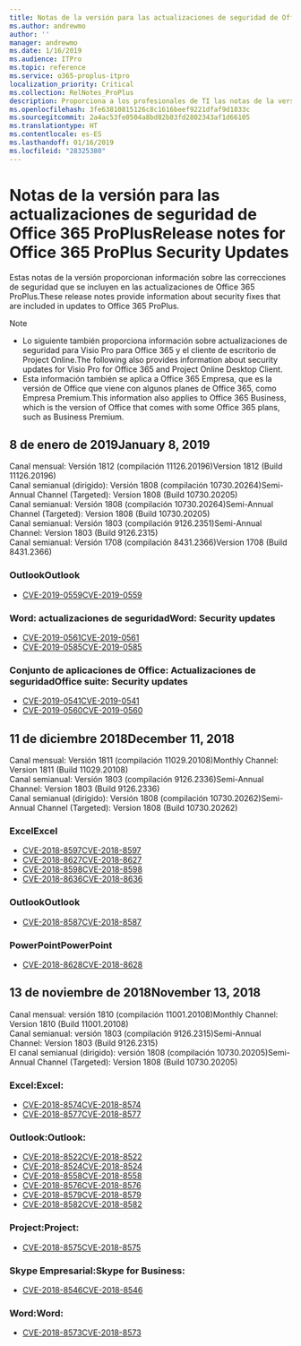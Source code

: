 ```yaml
---
title: Notas de la versión para las actualizaciones de seguridad de Office 365 ProPlus
ms.author: andrewmo
author: ''
manager: andrewmo
ms.date: 1/16/2019
ms.audience: ITPro
ms.topic: reference
ms.service: o365-proplus-itpro
localization_priority: Critical
ms.collection: RelNotes_ProPlus
description: Proporciona a los profesionales de TI las notas de la versión de las actualizaciones de seguridad de Office 365 ProPlus
ms.openlocfilehash: 3fe63810815126c8c1616beef9221dfaf9d1833c
ms.sourcegitcommit: 2a4ac53fe0504a8bd82b83fd2802343af1d66105
ms.translationtype: HT
ms.contentlocale: es-ES
ms.lasthandoff: 01/16/2019
ms.locfileid: "28325380"
---
```

# <a name="release-notes-for-office-365-proplus-security-updates"></a><span data-ttu-id="99414-103">Notas de la versión para las actualizaciones de seguridad de Office 365 ProPlus</span><span class="sxs-lookup"><span data-stu-id="99414-103">Release notes for Office 365 ProPlus Security Updates</span></span>

<span data-ttu-id="99414-104">Estas notas de la versión proporcionan información sobre las correcciones de seguridad que se incluyen en las actualizaciones de Office 365 ProPlus.</span><span class="sxs-lookup"><span data-stu-id="99414-104">These release notes provide information about security fixes that are included in updates to Office 365 ProPlus.</span></span>
 
> [!NOTE]
> - <span data-ttu-id="99414-105">Lo siguiente también proporciona información sobre actualizaciones de seguridad para Visio Pro para Office 365 y el cliente de escritorio de Project Online.</span><span class="sxs-lookup"><span data-stu-id="99414-105">The following also provides information about security updates for Visio Pro for Office 365 and Project Online Desktop Client.</span></span>
> - <span data-ttu-id="99414-106">Esta información también se aplica a Office 365 Empresa, que es la versión de Office que viene con algunos planes de Office 365, como Empresa Premium.</span><span class="sxs-lookup"><span data-stu-id="99414-106">This information also applies to Office 365 Business, which is the version of Office that comes with some Office 365 plans, such as Business Premium.</span></span>

## <a name="january-8-2019"></a><span data-ttu-id="99414-107">8 de enero de 2019</span><span class="sxs-lookup"><span data-stu-id="99414-107">January 8, 2019</span></span>

<span data-ttu-id="99414-108">Canal mensual: Versión 1812 (compilación 11126.20196)</span><span class="sxs-lookup"><span data-stu-id="99414-108">Version 1812 (Build 11126.20196)</span></span>  
<span data-ttu-id="99414-109">Canal semianual (dirigido): Versión 1808 (compilación 10730.20264)</span><span class="sxs-lookup"><span data-stu-id="99414-109">Semi-Annual Channel (Targeted): Version 1808 (Build 10730.20205)</span></span>  
<span data-ttu-id="99414-110">Canal semianual: Versión 1808 (compilación 10730.20264)</span><span class="sxs-lookup"><span data-stu-id="99414-110">Semi-Annual Channel (Targeted): Version 1808 (Build 10730.20205)</span></span>  
<span data-ttu-id="99414-111">Canal semianual: Versión 1803 (compilación 9126.2351)</span><span class="sxs-lookup"><span data-stu-id="99414-111">Semi-Annual Channel: Version 1803 (Build 9126.2315)</span></span>  
<span data-ttu-id="99414-112">Canal semianual: Versión 1708 (compilación 8431.2366)</span><span class="sxs-lookup"><span data-stu-id="99414-112">Version 1708 (Build 8431.2366)</span></span>  


### <a name="outlook"></a><span data-ttu-id="99414-113">Outlook</span><span class="sxs-lookup"><span data-stu-id="99414-113">Outlook</span></span>
-   [<span data-ttu-id="99414-114">CVE-2019-0559</span><span class="sxs-lookup"><span data-stu-id="99414-114">CVE-2019-0559</span></span>](https://portal.msrc.microsoft.com/es-ES/security-guidance/advisory/CVE-2019-0559)

### <a name="word-security-updates"></a><span data-ttu-id="99414-115">Word: actualizaciones de seguridad</span><span class="sxs-lookup"><span data-stu-id="99414-115">Word: Security updates</span></span> 
-   [<span data-ttu-id="99414-116">CVE-2019-0561</span><span class="sxs-lookup"><span data-stu-id="99414-116">CVE-2019-0561</span></span>](https://portal.msrc.microsoft.com/es-ES/security-guidance/advisory/CVE-2019-0561)
-   [<span data-ttu-id="99414-117">CVE-2019-0585</span><span class="sxs-lookup"><span data-stu-id="99414-117">CVE-2019-0585</span></span>](https://portal.msrc.microsoft.com/es-ES/security-guidance/advisory/CVE-2019-0585) 
 
### <a name="office-suite-security-updates"></a><span data-ttu-id="99414-118">Conjunto de aplicaciones de Office: Actualizaciones de seguridad</span><span class="sxs-lookup"><span data-stu-id="99414-118">Office suite: Security updates</span></span> 
-   [<span data-ttu-id="99414-119">CVE-2019-0541</span><span class="sxs-lookup"><span data-stu-id="99414-119">CVE-2019-0541</span></span>](https://portal.msrc.microsoft.com/es-ES/security-guidance/advisory/CVE-2019-0541)
-   [<span data-ttu-id="99414-120">CVE-2019-0560</span><span class="sxs-lookup"><span data-stu-id="99414-120">CVE-2019-0560</span></span>](https://portal.msrc.microsoft.com/es-ES/security-guidance/advisory/CVE-2019-0560)

## <a name="december-11-2018"></a><span data-ttu-id="99414-121">11 de diciembre 2018</span><span class="sxs-lookup"><span data-stu-id="99414-121">December 11, 2018</span></span>
<span data-ttu-id="99414-122">Canal mensual: Versión 1811 (compilación 11029.20108)</span><span class="sxs-lookup"><span data-stu-id="99414-122">Monthly Channel: Version 1811 (Build 11029.20108)</span></span>  
<span data-ttu-id="99414-123">Canal semianual: Versión 1803 (compilación 9126.2336)</span><span class="sxs-lookup"><span data-stu-id="99414-123">Semi-Annual Channel: Version 1803 (Build 9126.2336)</span></span>  
<span data-ttu-id="99414-124">Canal semianual (dirigido): Versión 1808 (compilación 10730.20262)</span><span class="sxs-lookup"><span data-stu-id="99414-124">Semi-Annual Channel (Targeted): Version 1808 (Build 10730.20262)</span></span>  

### <a name="excel"></a><span data-ttu-id="99414-125">Excel</span><span class="sxs-lookup"><span data-stu-id="99414-125">Excel</span></span>

-   [<span data-ttu-id="99414-126">CVE-2018-8597</span><span class="sxs-lookup"><span data-stu-id="99414-126">CVE-2018-8597</span></span>](https://portal.msrc.microsoft.com/es-ES/security-guidance/advisory/CVE-2018-8597)
-   [<span data-ttu-id="99414-127">CVE-2018-8627</span><span class="sxs-lookup"><span data-stu-id="99414-127">CVE-2018-8627</span></span>](https://portal.msrc.microsoft.com/es-ES/security-guidance/advisory/CVE-2018-8627)
-   [<span data-ttu-id="99414-128">CVE-2018-8598</span><span class="sxs-lookup"><span data-stu-id="99414-128">CVE-2018-8598</span></span>](https://portal.msrc.microsoft.com/es-ES/security-guidance/advisory/CVE-2018-8598)
-   [<span data-ttu-id="99414-129">CVE-2018-8636</span><span class="sxs-lookup"><span data-stu-id="99414-129">CVE-2018-8636</span></span>](https://portal.msrc.microsoft.com/es-ES/security-guidance/advisory/CVE-2018-8636)

### <a name="outlook"></a><span data-ttu-id="99414-130">Outlook</span><span class="sxs-lookup"><span data-stu-id="99414-130">Outlook</span></span>

-   [<span data-ttu-id="99414-131">CVE-2018-8587</span><span class="sxs-lookup"><span data-stu-id="99414-131">CVE-2018-8587</span></span>](https://portal.msrc.microsoft.com/es-ES/security-guidance/advisory/CVE-2018-8587)

### <a name="powerpoint"></a><span data-ttu-id="99414-132">PowerPoint</span><span class="sxs-lookup"><span data-stu-id="99414-132">PowerPoint</span></span>

-   [<span data-ttu-id="99414-133">CVE-2018-8628</span><span class="sxs-lookup"><span data-stu-id="99414-133">CVE-2018-8628</span></span>](https://portal.msrc.microsoft.com/es-ES/security-guidance/advisory/CVE-2018-8628)

## <a name="november-13-2018"></a><span data-ttu-id="99414-134">13 de noviembre de 2018</span><span class="sxs-lookup"><span data-stu-id="99414-134">November 13, 2018</span></span>
<span data-ttu-id="99414-135">Canal mensual: versión 1810 (compilación 11001.20108)</span><span class="sxs-lookup"><span data-stu-id="99414-135">Monthly Channel: Version 1810 (Build 11001.20108)</span></span>  
<span data-ttu-id="99414-136">Canal semianual: versión 1803 (compilación 9126.2315)</span><span class="sxs-lookup"><span data-stu-id="99414-136">Semi-Annual Channel: Version 1803 (Build 9126.2315)</span></span>  
<span data-ttu-id="99414-137">El canal semianual (dirigido): versión 1808 (compilación 10730.20205)</span><span class="sxs-lookup"><span data-stu-id="99414-137">Semi-Annual Channel (Targeted): Version 1808 (Build 10730.20205)</span></span>  

### <a name="excel"></a><span data-ttu-id="99414-138">Excel:</span><span class="sxs-lookup"><span data-stu-id="99414-138">Excel:</span></span>

-   [<span data-ttu-id="99414-139">CVE-2018-8574</span><span class="sxs-lookup"><span data-stu-id="99414-139">CVE-2018-8574</span></span>](https://portal.msrc.microsoft.com/es-ES/security-guidance/advisory/CVE-2018-8574)
-   [<span data-ttu-id="99414-140">CVE-2018-8577</span><span class="sxs-lookup"><span data-stu-id="99414-140">CVE-2018-8577</span></span>](https://portal.msrc.microsoft.com/es-ES/security-guidance/advisory/CVE-2018-8577)

### <a name="outlook"></a><span data-ttu-id="99414-141">Outlook:</span><span class="sxs-lookup"><span data-stu-id="99414-141">Outlook:</span></span>

-   [<span data-ttu-id="99414-142">CVE-2018-8522</span><span class="sxs-lookup"><span data-stu-id="99414-142">CVE-2018-8522</span></span>](https://portal.msrc.microsoft.com/es-ES/security-guidance/advisory/CVE-2018-8522)
-   [<span data-ttu-id="99414-143">CVE-2018-8524</span><span class="sxs-lookup"><span data-stu-id="99414-143">CVE-2018-8524</span></span>](https://portal.msrc.microsoft.com/es-ES/security-guidance/advisory/CVE-2018-8524)
-   [<span data-ttu-id="99414-144">CVE-2018-8558</span><span class="sxs-lookup"><span data-stu-id="99414-144">CVE-2018-8558</span></span>](https://portal.msrc.microsoft.com/es-ES/security-guidance/advisory/CVE-2018-8558)
-   [<span data-ttu-id="99414-145">CVE-2018-8576</span><span class="sxs-lookup"><span data-stu-id="99414-145">CVE-2018-8576</span></span>](https://portal.msrc.microsoft.com/es-ES/security-guidance/advisory/CVE-2018-8576)
-   [<span data-ttu-id="99414-146">CVE-2018-8579</span><span class="sxs-lookup"><span data-stu-id="99414-146">CVE-2018-8579</span></span>](https://portal.msrc.microsoft.com/es-ES/security-guidance/advisory/CVE-2018-8579)
-   [<span data-ttu-id="99414-147">CVE-2018-8582</span><span class="sxs-lookup"><span data-stu-id="99414-147">CVE-2018-8582</span></span>](https://portal.msrc.microsoft.com/es-ES/security-guidance/advisory/CVE-2018-8582)

### <a name="project"></a><span data-ttu-id="99414-148">Project:</span><span class="sxs-lookup"><span data-stu-id="99414-148">Project:</span></span>

-   [<span data-ttu-id="99414-149">CVE-2018-8575</span><span class="sxs-lookup"><span data-stu-id="99414-149">CVE-2018-8575</span></span>](https://portal.msrc.microsoft.com/es-ES/security-guidance/advisory/CVE-2018-8575)

### <a name="skype-for-business"></a><span data-ttu-id="99414-150">Skype Empresarial:</span><span class="sxs-lookup"><span data-stu-id="99414-150">Skype for Business:</span></span>

-   [<span data-ttu-id="99414-151">CVE-2018-8546</span><span class="sxs-lookup"><span data-stu-id="99414-151">CVE-2018-8546</span></span>](https://portal.msrc.microsoft.com/es-ES/security-guidance/advisory/CVE-2018-8546)

### <a name="word"></a><span data-ttu-id="99414-152">Word:</span><span class="sxs-lookup"><span data-stu-id="99414-152">Word:</span></span>

-   [<span data-ttu-id="99414-153">CVE-2018-8573</span><span class="sxs-lookup"><span data-stu-id="99414-153">CVE-2018-8573</span></span>](https://portal.msrc.microsoft.com/es-ES/security-guidance/advisory/CVE-2018-8573)